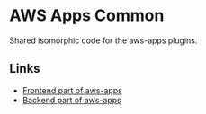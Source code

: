 <!--
Copyright Amazon.com, Inc. or its affiliates. All Rights Reserved.
SPDX-License-Identifier: Apache-2.0
-->

# AWS Apps Common

Shared isomorphic code for the aws-apps plugins.

## Links

- [Frontend part of aws-apps](https://www.npmjs.com/package/@alithya-oss/plugin-aws-apps)
- [Backend part of aws-apps](https://www.npmjs.com/package/@alithya-oss/plugin-aws-apps-backend)
